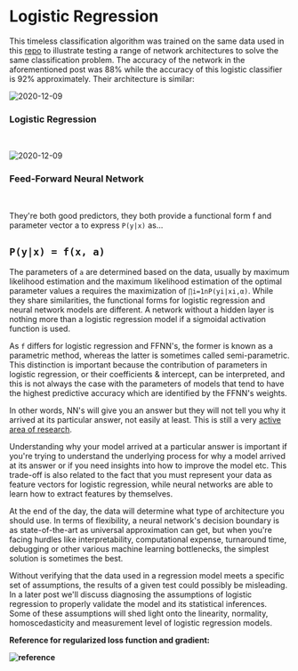 # Logistic Regression

This timeless classification algorithm was trained on the same data used in this <a href="https://github.com/christianThardy/Feed-Forward-Artificial-Neural-Network" title="xtiandata.com" rel="nofollow">repo</a> to illustrate testing a range of network architectures to solve the same classification problem. The accuracy of the network in the aforementioned post was 88% while the accuracy of this logistic classifier is 92% approximately. Their architecture is similar: 

![2020-12-09](https://user-images.githubusercontent.com/29679899/101676964-e8477780-3a29-11eb-99f4-9de05ac1c28e.png)
### Logistic Regression

<br/>

![2020-12-09](https://user-images.githubusercontent.com/29679899/101676996-f8f7ed80-3a29-11eb-911e-a48e2dc93247.gif)
### Feed-Forward Neural Network

<br/>

They're both good predictors, they both provide a functional form f and parameter vector a to express `P(y|x)` as...
 
## `P(y|x) = f(x, a)`
 
The parameters of `a` are determined based on the data, usually by maximum likelihood estimation and the maximum likelihood estimation of the optimal parameter values a requires the maximization of `∏i=1nP(yi|xi,α)`. While they share similarities, the functional forms for logistic regression and neural network models are different. A network without a hidden layer is nothing more than a logistic regression model if a sigmoidal activation function is used. 
 
As `f` differs for logistic regression and FFNN's, the former is known as a parametric method, whereas the latter is sometimes called semi-parametric. This distinction is important because the contribution of parameters in logistic regression, or their coefficients & intercept, can be interpreted, and this is not always the case with the parameters of models that tend to have the highest predictive accuracy which are identified by the FFNN's weights.
 
In other words, NN's will give you an answer but they will not tell you why it arrived at its particular answer, not easily at least. This is still a very <a href="https://distill.pub/2019/activation-atlas/" title="distill.pub" rel="nofollow">active area of research</a>.
 
Understanding why your model arrived at a particular answer is important if you're trying to understand the underlying process for why a model arrived at its answer or if you need insights into how to improve the model etc. This trade-off is also related to the fact that you must represent your data as feature vectors for logistic regression, while neural networks are able to learn how to extract features by themselves. 
 
At the end of the day, the data will determine what type of architecture you should use. In terms of flexibility, a neural network's decision boundary is as state-of-the-art as universal approximation can get, but when you're facing hurdles like interpretability, computational expense, turnaround time, debugging or other various machine learning bottlenecks, the simplest solution is sometimes the best. 
 
Without verifying that the data used in a regression model meets a specific set of assumptions, the results of a given test could possibly be misleading. In a later post we'll discuss diagnosing the assumptions of logistic regression to properly validate the model and its statistical inferences. Some of these assumptions will shed light onto the linearity, normality, homoscedasticity and measurement level of logistic regression models.

<b></path></svg></a>Reference for regularized loss function and gradient:</h4><b/>

![reference](https://user-images.githubusercontent.com/29679899/59174372-155a5780-8b1f-11e9-9e33-102b89d42816.png)
